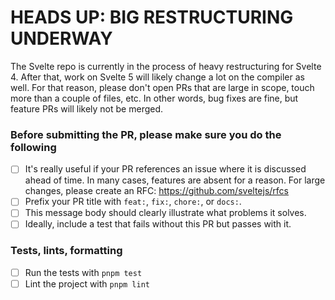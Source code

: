 # HEADS UP: BIG RESTRUCTURING UNDERWAY

The Svelte repo is currently in the process of heavy restructuring for Svelte 4. After that, work on Svelte 5 will likely change a lot on the compiler as well. For that reason, please don't open PRs that are large in scope, touch more than a couple of files, etc. In other words, bug fixes are fine, but feature PRs will likely not be merged.

### Before submitting the PR, please make sure you do the following
- [ ] It's really useful if your PR references an issue where it is discussed ahead of time. In many cases, features are absent for a reason. For large changes, please create an RFC: https://github.com/sveltejs/rfcs
- [ ] Prefix your PR title with `feat:`, `fix:`, `chore:`, or `docs:`.
- [ ] This message body should clearly illustrate what problems it solves.
- [ ] Ideally, include a test that fails without this PR but passes with it.

### Tests, lints, formatting
- [ ] Run the tests with `pnpm test`
- [ ] Lint the project with `pnpm lint`
